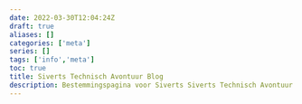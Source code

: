 ```yaml
---
date: 2022-03-30T12:04:24Z
draft: true
aliases: []
categories: ['meta']
series: []
tags: ['info','meta']
toc: true
title: Siverts Technisch Avontuur Blog
description: Bestemmingspagina voor Siverts Siverts Technisch Avontuur Blog!
---
```

